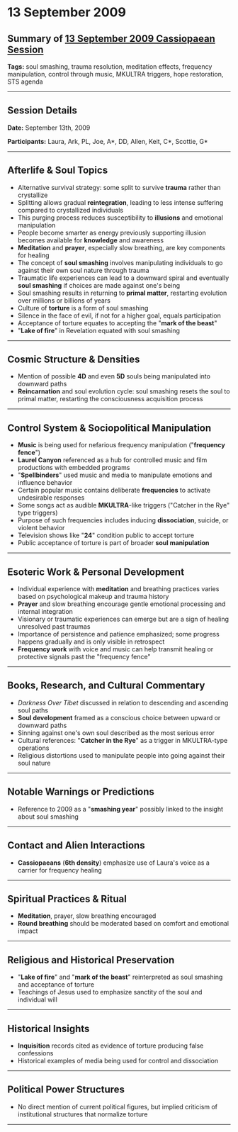 # 13 September 2009

## Summary of [13 September 2009 Cassiopaean Session](https://cassiopaea.org/forum/threads/session-13-september-2009.13716/)

**Tags:** soul smashing, trauma resolution, meditation effects, frequency manipulation, control through music, MKULTRA triggers, hope restoration, STS agenda

---

## Session Details

**Date:** September 13th, 2009

**Participants:** Laura, Ark, PL, Joe, A*, DD, Allen, Keit, C*, Scottie, G*

---

## Afterlife & Soul Topics

- Alternative survival strategy: some split to survive **trauma** rather than crystallize
- Splitting allows gradual **reintegration**, leading to less intense suffering compared to crystallized individuals
- This purging process reduces susceptibility to **illusions** and emotional manipulation
- People become smarter as energy previously supporting illusion becomes available for **knowledge** and awareness
- **Meditation** and **prayer**, especially slow breathing, are key components for healing
- The concept of **soul smashing** involves manipulating individuals to go against their own soul nature through trauma
- Traumatic life experiences can lead to a downward spiral and eventually **soul smashing** if choices are made against one's being
- Soul smashing results in returning to **primal matter**, restarting evolution over millions or billions of years
- Culture of **torture** is a form of soul smashing
- Silence in the face of evil, if not for a higher goal, equals participation
- Acceptance of torture equates to accepting the "**mark of the beast**"
- "**Lake of fire**" in Revelation equated with soul smashing

---

## Cosmic Structure & Densities

- Mention of possible **4D** and even **5D** souls being manipulated into downward paths
- **Reincarnation** and soul evolution cycle: soul smashing resets the soul to primal matter, restarting the consciousness acquisition process

---

## Control System & Sociopolitical Manipulation

- **Music** is being used for nefarious frequency manipulation ("**frequency fence**")
- **Laurel Canyon** referenced as a hub for controlled music and film productions with embedded programs
- "**Spellbinders**" used music and media to manipulate emotions and influence behavior
- Certain popular music contains deliberate **frequencies** to activate undesirable responses
- Some songs act as audible **MKULTRA**-like triggers ("Catcher in the Rye" type triggers)
- Purpose of such frequencies includes inducing **dissociation**, suicide, or violent behavior
- Television shows like "**24**" condition public to accept torture
- Public acceptance of torture is part of broader **soul manipulation**

---

## Esoteric Work & Personal Development

- Individual experience with **meditation** and breathing practices varies based on psychological makeup and trauma history
- **Prayer** and slow breathing encourage gentle emotional processing and internal integration
- Visionary or traumatic experiences can emerge but are a sign of healing unresolved past traumas
- Importance of persistence and patience emphasized; some progress happens gradually and is only visible in retrospect
- **Frequency work** with voice and music can help transmit healing or protective signals past the "frequency fence"

---

## Books, Research, and Cultural Commentary

- *Darkness Over Tibet* discussed in relation to descending and ascending soul paths
- **Soul development** framed as a conscious choice between upward or downward paths
- Sinning against one's own soul described as the most serious error
- Cultural references: "**Catcher in the Rye**" as a trigger in MKULTRA-type operations
- Religious distortions used to manipulate people into going against their soul nature

---

## Notable Warnings or Predictions

- Reference to 2009 as a "**smashing year**" possibly linked to the insight about soul smashing

---

## Contact and Alien Interactions

- **Cassiopaeans** (**6th density**) emphasize use of Laura's voice as a carrier for frequency healing

---

## Spiritual Practices & Ritual

- **Meditation**, prayer, slow breathing encouraged
- **Round breathing** should be moderated based on comfort and emotional impact

---

## Religious and Historical Preservation

- "**Lake of fire**" and "**mark of the beast**" reinterpreted as soul smashing and acceptance of torture
- Teachings of Jesus used to emphasize sanctity of the soul and individual will

---

## Historical Insights

- **Inquisition** records cited as evidence of torture producing false confessions
- Historical examples of media being used for control and dissociation

---

## Political Power Structures

- No direct mention of current political figures, but implied criticism of institutional structures that normalize torture

---

